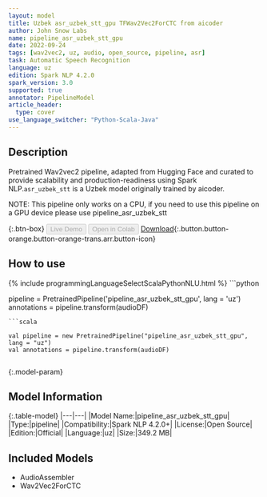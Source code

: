 ```yaml
---
layout: model
title: Uzbek asr_uzbek_stt_gpu TFWav2Vec2ForCTC from aicoder
author: John Snow Labs
name: pipeline_asr_uzbek_stt_gpu
date: 2022-09-24
tags: [wav2vec2, uz, audio, open_source, pipeline, asr]
task: Automatic Speech Recognition
language: uz
edition: Spark NLP 4.2.0
spark_version: 3.0
supported: true
annotator: PipelineModel
article_header:
  type: cover
use_language_switcher: "Python-Scala-Java"
---
```


## Description

Pretrained Wav2vec2  pipeline, adapted from Hugging Face and curated to provide scalability and production-readiness using Spark NLP.`asr_uzbek_stt` is a Uzbek model originally trained by aicoder.

NOTE: This pipeline only works on a CPU, if you need to use this pipeline on a GPU device please use pipeline_asr_uzbek_stt

{:.btn-box}
<button class="button button-orange" disabled>Live Demo</button>
<button class="button button-orange" disabled>Open in Colab</button>
[Download](https://s3.amazonaws.com/auxdata.johnsnowlabs.com/public/models/pipeline_asr_uzbek_stt_gpu_uz_4.2.0_3.0_1664038856109.zip){:.button.button-orange.button-orange-trans.arr.button-icon}

## How to use



<div class="tabs-box" markdown="1">
{% include programmingLanguageSelectScalaPythonNLU.html %}
```python

pipeline = PretrainedPipeline('pipeline_asr_uzbek_stt_gpu', lang = 'uz')
annotations =  pipeline.transform(audioDF)
    
```
```scala

val pipeline = new PretrainedPipeline("pipeline_asr_uzbek_stt_gpu", lang = "uz")
val annotations = pipeline.transform(audioDF)
    
```
</div>

{:.model-param}
## Model Information

{:.table-model}
|---|---|
|Model Name:|pipeline_asr_uzbek_stt_gpu|
|Type:|pipeline|
|Compatibility:|Spark NLP 4.2.0+|
|License:|Open Source|
|Edition:|Official|
|Language:|uz|
|Size:|349.2 MB|

## Included Models

- AudioAssembler
- Wav2Vec2ForCTC